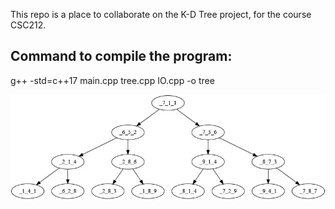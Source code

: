 This repo is a place to collaborate on the K-D Tree project, for the course CSC212.

## Command to compile the program:
g++ -std=c++17 main.cpp tree.cpp IO.cpp -o tree




![](tree.jpg)
